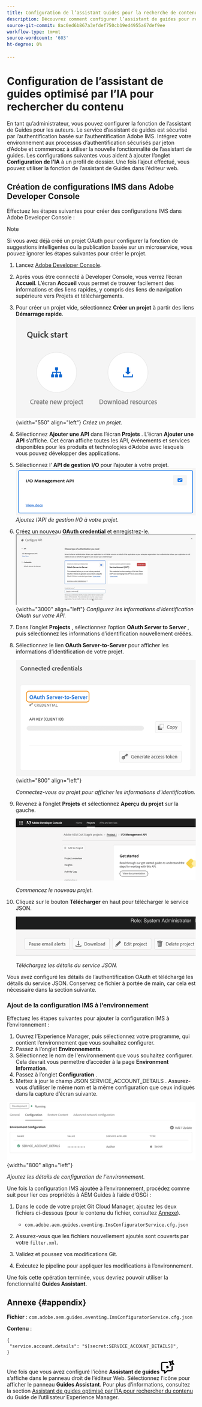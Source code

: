 ```yaml
---
title: Configuration de l’assistant Guides pour la recherche de contenu
description: Découvrez comment configurer l’assistant de guides pour rechercher du contenu
source-git-commit: 8ac0ed6b867a3efdef750cb19ed4955a67def9ee
workflow-type: tm+mt
source-wordcount: '603'
ht-degree: 0%

---
```



# Configuration de l’assistant de guides optimisé par l’IA pour rechercher du contenu

En tant qu’administrateur, vous pouvez configurer la fonction de l’assistant de Guides pour les auteurs. Le service d’assistant de guides est sécurisé par l’authentification basée sur l’authentification Adobe IMS. Intégrez votre environnement aux processus d’authentification sécurisés par jeton d’Adobe et commencez à utiliser la nouvelle fonctionnalité de l’assistant de guides. Les configurations suivantes vous aident à ajouter l’onglet **Configuration de l’IA** à un profil de dossier. Une fois l’ajout effectué, vous pouvez utiliser la fonction de l’assistant de Guides dans l’éditeur web.

## Création de configurations IMS dans Adobe Developer Console

Effectuez les étapes suivantes pour créer des configurations IMS dans Adobe Developer Console :

>[!NOTE]
>
>Si vous avez déjà créé un projet OAuth pour configurer la fonction de suggestions intelligentes ou la publication basée sur un microservice, vous pouvez ignorer les étapes suivantes pour créer le projet.

1. Lancez [Adobe Developer Console](https://developer.adobe.com/console).
1. Après vous être connecté à Developer Console, vous verrez l’écran **Accueil**. L’écran **Accueil** vous permet de trouver facilement des informations et des liens rapides, y compris des liens de navigation supérieure vers Projets et téléchargements.
1. Pour créer un projet vide, sélectionnez **Créer un projet** à partir des liens **Démarrage rapide**.
   ![Liens de démarrage rapide](assets/conf-ss-quick-start.png) {width="550" align="left"}
   *Créez un projet.*

1. Sélectionnez **Ajouter une API** dans l’écran **Projets** .  L’écran **Ajouter une API** s’affiche. Cet écran affiche toutes les API, événements et services disponibles pour les produits et technologies d’Adobe avec lesquels vous pouvez développer des applications.

1. Sélectionnez l’ **API de gestion I/O** pour l’ajouter à votre projet.
   ![API de gestion des E/S](assets/confi-ss-io-management.png)
   *Ajoutez l’API de gestion I/O à votre projet.*

1. Créez un nouveau **OAuth credential** et enregistrez-le.
   ![Mosaïque d’informations d’identification OAuth dans la configuration de l’API](assets/conf-ss-OAuth-credential.png) {width="3000" align="left"}
   *Configurez les informations d’identification OAuth sur votre API.*

1. Dans l’onglet **Projects** , sélectionnez l’option **OAuth Server to Server** , puis sélectionnez les informations d’identification nouvellement créées.

1. Sélectionnez le lien **OAuth Server-to-Server** pour afficher les informations d’identification de votre projet.

   ![informations d’identification connectées](assets/conf-ss-connected-credentials.png) {width="800" align="left"}

   *Connectez-vous au projet pour afficher les informations d’identification.*

1. Revenez à l’onglet **Projets** et sélectionnez **Aperçu du projet** sur la gauche.

   <img src="assets/project-overview.png" alt="présentation du projet" width="500">

   *Commencez le nouveau projet.*

1. Cliquez sur le bouton **Télécharger** en haut pour télécharger le service JSON.

   <img src="assets/download-json.png" alt="télécharger json" width="500">

   *Téléchargez les détails du service JSON.*

Vous avez configuré les détails de l’authentification OAuth et téléchargé les détails du service JSON. Conservez ce fichier à portée de main, car cela est nécessaire dans la section suivante.

### Ajout de la configuration IMS à l’environnement

Effectuez les étapes suivantes pour ajouter la configuration IMS à l’environnement :

1. Ouvrez l’Experience Manager, puis sélectionnez votre programme, qui contient l’environnement que vous souhaitez configurer.
1. Passez à l’onglet **Environnements** .
1. Sélectionnez le nom de l&#39;environnement que vous souhaitez configurer. Cela devrait vous permettre d’accéder à la page **Environment Information**.
1. Passez à l’onglet **Configuration** .
1. Mettez à jour le champ JSON SERVICE_ACCOUNT_DETAILS . Assurez-vous d’utiliser le même nom et la même configuration que ceux indiqués dans la capture d’écran suivante.

![Configuration du compte de service ims](assets/ims-service-account-config.png){width="800" align="left"}


*Ajoutez les détails de configuration de l&#39;environnement.*




Une fois la configuration IMS ajoutée à l’environnement, procédez comme suit pour lier ces propriétés à AEM Guides à l’aide d’OSGi :

1. Dans le code de votre projet Git Cloud Manager, ajoutez les deux fichiers ci-dessous (pour le contenu du fichier, consultez [Annexe](#appendix)).

   * `com.adobe.aem.guides.eventing.ImsConfiguratorService.cfg.json`

1. Assurez-vous que les fichiers nouvellement ajoutés sont couverts par votre `filter.xml`.
1. Validez et poussez vos modifications Git.
1. Exécutez le pipeline pour appliquer les modifications à l’environnement.

Une fois cette opération terminée, vous devriez pouvoir utiliser la fonctionnalité **Guides Assistant**.



## Annexe {#appendix}

**Fichier** :
`com.adobe.aem.guides.eventing.ImsConfiguratorService.cfg.json`

**Contenu** :

```
{
 "service.account.details": "$[secret:SERVICE_ACCOUNT_DETAILS]",
}
```


Une fois que vous avez configuré l’icône **Assistant de guides** ![Assistant de guides](assets/guides-assistant-icon.svg) s’affiche dans le panneau droit de l’éditeur Web. Sélectionnez l’icône pour afficher le panneau **Guides Assistant**.
Pour plus d’informations, consultez la section [Assistant de guides optimisé par l’IA pour rechercher du contenu](../user-guide/ai-based-guides-assistant.md) du Guide de l’utilisateur Experience Manager.
